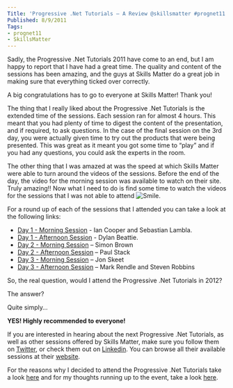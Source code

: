 ```yaml
---
Title: 'Progressive .Net Tutorials – A Review @skillsmatter #prognet11'
Published: 8/9/2011
Tags:
- prognet11
- SkillsMatter
---
```


Sadly, the Progressive .Net Tutorials 2011 have come to an end, but I am happy to report that I have had a great time. The quality and content of the sessions has been amazing, and the guys at Skills Matter do a great job in making sure that everything ticked over correctly.

A big congratulations has to go to everyone at Skills Matter! Thank you!

The thing that I really liked about the Progressive .Net Tutorials is the extended time of the sessions. Each session ran for almost 4 hours. This meant that you had plenty of time to digest the content of the presentation, and if required, to ask questions. In the case of the final session on the 3rd day, you were actually given time to try out the products that were being presented. This was great as it meant you got some time to “play” and if you had any questions, you could ask the experts in the room.

The other thing that I was amazed at was the speed at which Skills Matter were able to turn around the videos of the sessions. Before the end of the day, the video for the morning session was available to watch on their site. Truly amazing!! Now what I need to do is find some time to watch the videos for the sessions that I was not able to attend ![Smile](http://www.gep13.co.uk/blog/wp-content/uploads/35aceb50ed2b_AF56/wlEmoticon-smile.png).

For a round up of each of the sessions that I attended you can take a look at the following links:

- [Day 1 - Morning Session](http://www.gep13.co.uk/blog/?p=361) - Ian Cooper and Sebastian Lambla.
- [Day 1 - Afternoon Session](http://www.gep13.co.uk/blog/?p=362) - Dylan Beattie.
- [Day 2 - Morning Session](http://www.gep13.co.uk/blog/?p=363) – Simon Brown
- [Day 2 - Afternoon Session](http://www.gep13.co.uk/blog/?p=364) – Paul Stack
- [Day 3 - Morning Session](http://www.gep13.co.uk/blog/?p=365) – Jon Skeet
- [Day 3 - Afternoon Session](http://www.gep13.co.uk/blog/?p=372) – Mark Rendle and Steven Robbins

So, the real question, would I attend the Progressive .Net Tutorials in 2012?

The answer?

Quite simply…

**__YES! Highly recommended to everyone!__**

If you are interested in hearing about the next Progressive .Net Tutorials, as well as other sessions offered by Skills Matter, make sure you follow them on [Twitter](http://twitter.com/#!/skillsmatter), or check them out on [Linkedin](http://www.linkedin.com/company/53564?trk=tyah). You can browse all their available sessions at their [website](http://skillsmatter.com/).

For the reasons why I decided to attend the Progressive .Net Tutorials take a look [here](http://www.gep13.co.uk/blog/?p=313) and for my thoughts running up to the event, take a look [here](http://www.gep13.co.uk/blog/?p=358).
